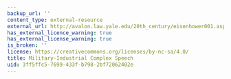 ```yaml
---
backup_url: ''
content_type: external-resource
external_url: http://avalon.law.yale.edu/20th_century/eisenhower001.asp
has_external_licence_warning: true
has_external_license_warning: true
is_broken: ''
license: https://creativecommons.org/licenses/by-nc-sa/4.0/
title: Military-Industrial Complex Speech
uid: 3ff5ffc5-7699-433f-b798-2bf72062402e
---
```

